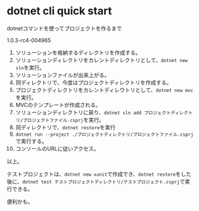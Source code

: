 # dotnet cli quick start

dotnetコマンドを使ってプロジェクトを作るまで

1.0.3-rc4-004965

1. ソリューションを格納するディレクトリを作成する。
2. ソリューションディレクトリをカレントディレクトリとして、`dotnet new sln`を実行。
3. ソリューションファイルが出来上がる。
4. 同ディレクトリで、今度はプロジェクトディレクトリを作成する。
5. プロジェクトディレクトリをカレントディレウトリとして、`dotnet new mvc`を実行。
6. MVCのテンプレートが作成される。
7. ソリューションディレクトリに戻り、`dotnet sln add プロジェクトディレクトリ/プロジェクトファイル.csprj`を実行。
8. 同ディレクトリで、`dotnet restore`を実行
9. `dotnet run --project ./プロジェクトディレクトリ/プロジェクトファイル.csprj`で実行する。
10. コンソールのURLに従いアクセス。

以上。

テストプロジェクトは、`dotnet new xunit`で作成でき、`dotnet restore`をした後に、`dotnet test テストプロジェクトディレクトリ/テストプロジェクト.csprj`で実行できる。

便利かも。